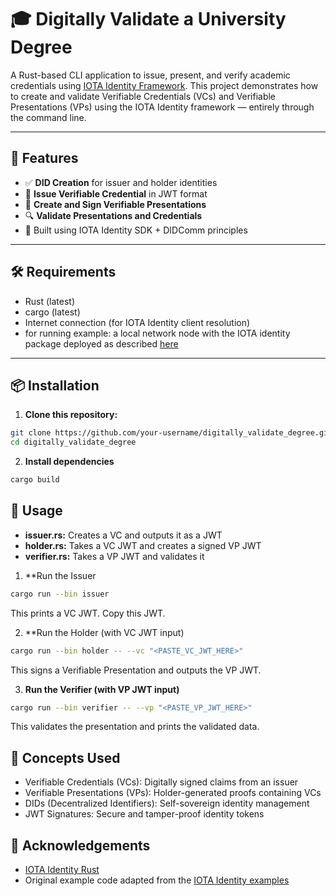 # 🎓 Digitally Validate a University Degree

A Rust-based CLI application to issue, present, and verify academic credentials using [IOTA Identity Framework](https://docs.iota.org/iota-identity). This project demonstrates how to create and validate Verifiable Credentials (VCs) and Verifiable Presentations (VPs) using the IOTA Identity framework — entirely through the command line.

---

## 🚀 Features

- ✅ **DID Creation** for issuer and holder identities
- 📜 **Issue Verifiable Credential** in JWT format
- 🧾 **Create and Sign Verifiable Presentations**
- 🔍 **Validate Presentations and Credentials**
- 🔐 Built using IOTA Identity SDK + DIDComm principles

---

## 🛠 Requirements

- Rust (latest)
- cargo (latest)
- Internet connection (for IOTA Identity client resolution)
- for running example: a local network node with the IOTA identity package deployed as described [here](https://docs.iota.org/iota-identity/getting-started/local-network-setup)

---

## 📦 Installation

1. **Clone this repository:**

```bash
git clone https://github.com/your-username/digitally_validate_degree.git
cd digitally_validate_degree
```

2. **Install dependencies**

```bash
cargo build
```

## 🧪 Usage

- **issuer.rs:** Creates a VC and outputs it as a JWT
- **holder.rs:** Takes a VC JWT and creates a signed VP JWT
- **verifier.rs:** Takes a VP JWT and validates it

1. **Run the Issuer

```bash
cargo run --bin issuer
```

This prints a VC JWT. Copy this JWT.

2. **Run the Holder (with VC JWT input)

```bash
cargo run --bin holder -- --vc "<PASTE_VC_JWT_HERE>"
```

This signs a Verifiable Presentation and outputs the VP JWT.

3. **Run the Verifier (with VP JWT input)**

```bash
cargo run --bin verifier -- --vp "<PASTE_VP_JWT_HERE>"
```

This validates the presentation and prints the validated data.

## 🧠 Concepts Used

- Verifiable Credentials (VCs): Digitally signed claims from an issuer
- Verifiable Presentations (VPs): Holder-generated proofs containing VCs
- DIDs (Decentralized Identifiers): Self-sovereign identity management
- JWT Signatures: Secure and tamper-proof identity tokens

## 🙌 Acknowledgements

- [IOTA Identity Rust](https://docs.iota.org/iota-identity/getting-started/rust)
- Original example code adapted from the [IOTA Identity examples](https://github.com/iotaledger/identity/tree/main/examples)
